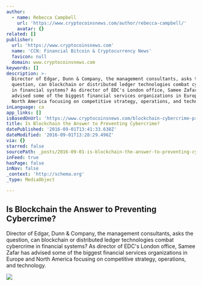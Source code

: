 ```yaml
---
author:
  - name: Rebecca Campbell
    url: 'https://www.cryptocoinsnews.com/author/rebecca-campbell/'
    avatar: {}
related: []
publisher:
  url: 'https://www.cryptocoinsnews.com'
  name: 'CCN: Financial Bitcoin & Cryptocurrency News'
  favicon: null
  domain: www.cryptocoinsnews.com
keywords: []
description: >-
  Director of Edgar, Dunn & Company, the management consultants, asks the
  question, can blockchain or distributed ledger technologies combat cybercrime
  in financial systems? As director of EDC's London office, Samee Zafar has
  advised some of the biggest financial services organizations in Europe and
  North America focusing on competitive strategy, operations, and technology.
inLanguage: ca
app_links: []
isBasedOnUrl: 'https://www.cryptocoinsnews.com/blockchain-cybercrime-prevention/'
title: Is Blockchain the Answer to Preventing Cybercrime?
datePublished: '2016-09-01T13:41:33.638Z'
dateModified: '2016-09-01T13:28:29.496Z'
via: {}
starred: false
sourcePath: _posts/2016-09-01-is-blockchain-the-answer-to-preventing-cybercrime.md
inFeed: true
hasPage: false
inNav: false
_context: 'http://schema.org'
_type: MediaObject

---
```

<article style=""><h1>Is Blockchain the Answer to Preventing Cybercrime?</h1><p>Director of Edgar, Dunn &amp; Company, the management consultants, asks the question, can blockchain or distributed ledger technologies combat cybercrime in financial systems? As director of EDC's London office, Samee Zafar has advised some of the biggest financial services organizations in Europe and North America focusing on competitive strategy, operations, and technology.</p><img src="https://www.cryptocoinsnews.com/wp-content/uploads/2015/11/Cybercriminal1.jpg" /></article>